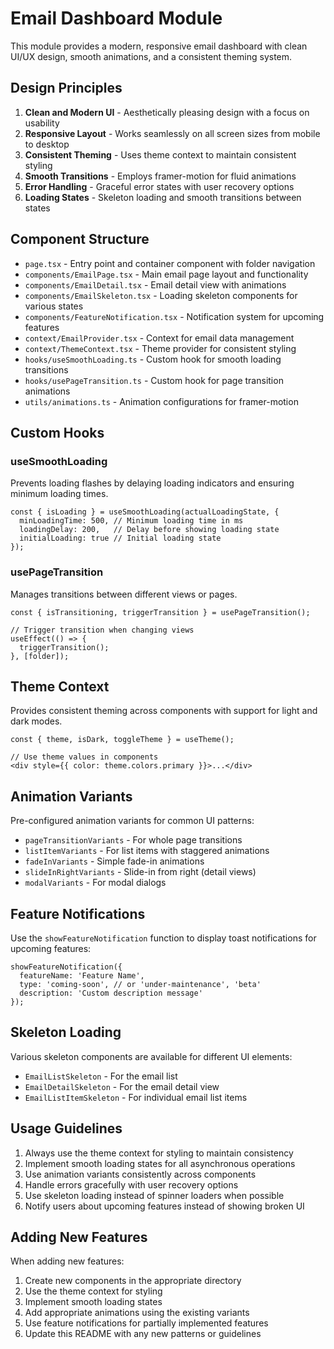 # Email Dashboard Module

This module provides a modern, responsive email dashboard with clean UI/UX design, smooth animations, and a consistent theming system.

## Design Principles

1. **Clean and Modern UI** - Aesthetically pleasing design with a focus on usability
2. **Responsive Layout** - Works seamlessly on all screen sizes from mobile to desktop
3. **Consistent Theming** - Uses theme context to maintain consistent styling
4. **Smooth Transitions** - Employs framer-motion for fluid animations
5. **Error Handling** - Graceful error states with user recovery options
6. **Loading States** - Skeleton loading and smooth transitions between states

## Component Structure

- `page.tsx` - Entry point and container component with folder navigation
- `components/EmailPage.tsx` - Main email page layout and functionality
- `components/EmailDetail.tsx` - Email detail view with animations
- `components/EmailSkeleton.tsx` - Loading skeleton components for various states
- `components/FeatureNotification.tsx` - Notification system for upcoming features
- `context/EmailProvider.tsx` - Context for email data management
- `context/ThemeContext.tsx` - Theme provider for consistent styling
- `hooks/useSmoothLoading.ts` - Custom hook for smooth loading transitions
- `hooks/usePageTransition.ts` - Custom hook for page transition animations
- `utils/animations.ts` - Animation configurations for framer-motion

## Custom Hooks

### useSmoothLoading

Prevents loading flashes by delaying loading indicators and ensuring minimum loading times.

```tsx
const { isLoading } = useSmoothLoading(actualLoadingState, {
  minLoadingTime: 500, // Minimum loading time in ms
  loadingDelay: 200,   // Delay before showing loading state
  initialLoading: true // Initial loading state
});
```

### usePageTransition

Manages transitions between different views or pages.

```tsx
const { isTransitioning, triggerTransition } = usePageTransition();

// Trigger transition when changing views
useEffect(() => {
  triggerTransition();
}, [folder]);
```

## Theme Context

Provides consistent theming across components with support for light and dark modes.

```tsx
const { theme, isDark, toggleTheme } = useTheme();

// Use theme values in components
<div style={{ color: theme.colors.primary }}>...</div>
```

## Animation Variants

Pre-configured animation variants for common UI patterns:

- `pageTransitionVariants` - For whole page transitions
- `listItemVariants` - For list items with staggered animations
- `fadeInVariants` - Simple fade-in animations
- `slideInRightVariants` - Slide-in from right (detail views)
- `modalVariants` - For modal dialogs

## Feature Notifications

Use the `showFeatureNotification` function to display toast notifications for upcoming features:

```tsx
showFeatureNotification({
  featureName: 'Feature Name',
  type: 'coming-soon', // or 'under-maintenance', 'beta'
  description: 'Custom description message'
});
```

## Skeleton Loading

Various skeleton components are available for different UI elements:

- `EmailListSkeleton` - For the email list
- `EmailDetailSkeleton` - For the email detail view
- `EmailListItemSkeleton` - For individual email list items

## Usage Guidelines

1. Always use the theme context for styling to maintain consistency
2. Implement smooth loading states for all asynchronous operations
3. Use animation variants consistently across components
4. Handle errors gracefully with user recovery options
5. Use skeleton loading instead of spinner loaders when possible
6. Notify users about upcoming features instead of showing broken UI

## Adding New Features

When adding new features:

1. Create new components in the appropriate directory
2. Use the theme context for styling
3. Implement smooth loading states
4. Add appropriate animations using the existing variants
5. Use feature notifications for partially implemented features
6. Update this README with any new patterns or guidelines 